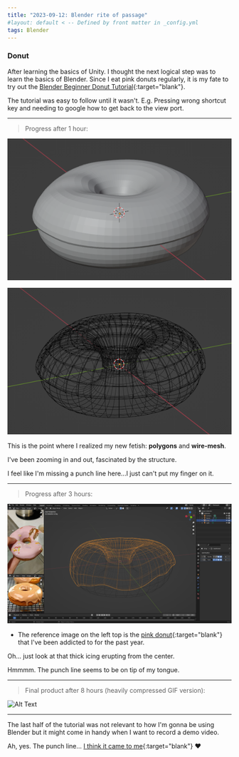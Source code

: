 ```yaml
---
title: "2023-09-12: Blender rite of passage"
#layout: default < -- Defined by front matter in _config.yml
tags: Blender
---
```


### Donut

After learning the basics of Unity. I thought the next logical step was to learn the basics of Blender. Since I eat pink donuts regularly, it is my fate to try out the [Blender Beginner Donut Tutorial](https://www.youtube.com/playlist?list=PLjEaoINr3zgFX8ZsChQVQsuDSjEqdWMAD){:target="blank"}.

The tutorial was easy to follow until it wasn't.
E.g. Pressing wrong shortcut key and needing to google how to get back to the view port. 

-----------------------------------------
>Progress after 1 hour:

![Alt Text](\asset\recording\2023_09\Donut1.png)

![Alt Text](\asset\recording\2023_09\Donut3.png)

This is the point where I realized my new fetish: **polygons** and **wire-mesh**. 

I've been zooming in and out, fascinated by the structure.

I feel like I'm missing a punch line here...I just can't put my finger on it. 

-----------------------------------------
>Progress after 3 hours:

![Alt Text](\asset\recording\2023_09\Donut_in_the_making.png)

- The reference image on the left top is the [pink donut](https://www.countdown.co.nz/shop/productdetails?stockcode=760505){:target="blank"} that I've been addicted to for the past year.

Oh... just look at that thick icing erupting from the center.

Hmmmm. The punch line seems to be on tip of my tongue.

-----------------------------------------
>Final product after 8 hours (heavily compressed GIF version):

![Alt Text](\asset\recording\2023_09\Donut_final.gif)

-----------------------------------------
The last half of the tutorial was not relevant to how I'm gonna be using Blender but it might come in handy when I want to record a demo video.

Ah, yes. The punch line... [I think it came to me](https://youtu.be/ADrBo7u3tR4?t=105){:target="blank"} ❤